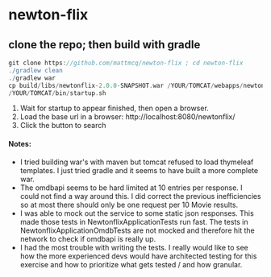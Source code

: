 # newton-flix

## clone the repo; then build with gradle
```gradle
git clone https://github.com/mattmcq/newton-flix ; cd newton-flix
./gradlew clean
./gradlew war
cp build/libs/newtonflix-2.0.0-SNAPSHOT.war /YOUR/TOMCAT/webapps/newtonflix.war
/YOUR/TOMCAT/bin/startup.sh

```

1. Wait for startup to appear finished, then open a browser.
2. Load the base url in a browser:  http://localhost:8080/newtonflix/
3. Click the button to search

#### Notes:
   - I tried building war's with maven but tomcat refused to load thymeleaf templates. I just tried gradle and it seems to have built a more complete war.
   - The omdbapi seems to be hard limited at 10 entries per response. I could not find a way around this. I did correct the previous inefficiencies so at most there should only be one request per 10 Movie results.
   - I was able to mock out the service to some static json responses. This made those tests in NewtonflixApplicationTests run fast. The tests in NewtonflixApplicationOmdbTests are not mocked and therefore hit the network to check if omdbapi is really up.
   - I had the most trouble with writing the tests. I really would like to see how the more experienced devs would have architected testing for this exercise and how to prioritize what gets tested / and how granular.



